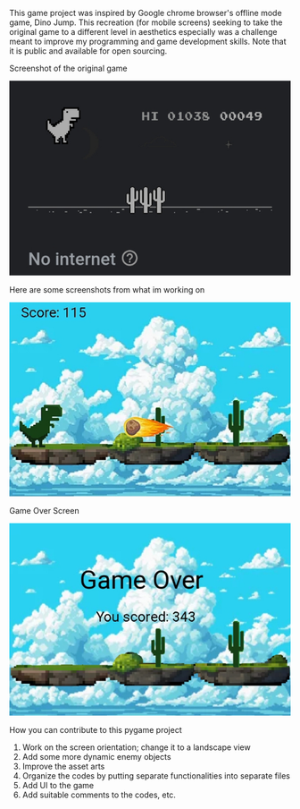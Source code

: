 This game project was inspired by Google chrome browser's offline mode game, Dino Jump. This recreation (for mobile screens) seeking to take the original game to a different level in aesthetics especially was a challenge meant to improve my programming and game development skills. Note that it is public and available for open sourcing.

Screenshot of the original game

!["Screenshot"](Screenshot2.png)

Here are some screenshots from what im working on

!["Screenshot"](Screenshot.png)

Game Over Screen

!["Screenshot"](Screenshot1.png)

How you can contribute to this pygame project 
1. Work on the screen orientation; change it to a landscape view
2. Add some more dynamic enemy objects 
3. Improve the asset arts
4. Organize the codes by putting separate functionalities into separate files
5. Add UI to the game
6. Add suitable comments to the codes, etc.
